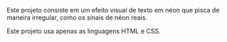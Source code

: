 Este projeto consiste em um efeito visual de texto em néon que pisca de maneira irregular, como os sinais de néon reais.

Este projeto usa apenas as linguagens HTML e CSS.
